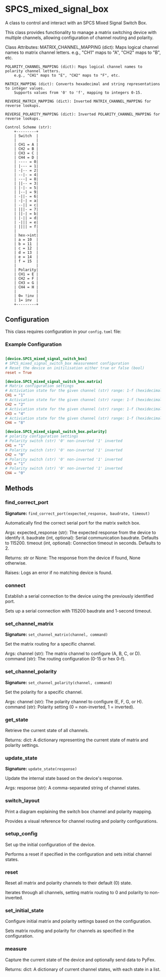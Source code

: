 # SPCS_mixed_signal_box

A class to control and interact with an SPCS Mixed Signal Switch Box.

This class provides functionality to manage a matrix switching device with multiple channels,
allowing configuration of channel routing and polarity.

Class Attributes:
    MATRIX_CHANNEL_MAPPING (dict): Maps logical channel names to matrix channel letters.
        e.g., "CH1" maps to "A", "CH2" maps to "B", etc.

    POLARITY_CHANNEL_MAPPING (dict): Maps logical channel names to polarity channel letters.
        e.g., "CH1" maps to "E", "CH2" maps to "F", etc.

    MATRIX_MAPPING (dict): Converts hexadecimal and string representations to integer values.
        Supports values from '0' to 'f', mapping to integers 0-15.

    REVERSE_MATRIX_MAPPING (dict): Inverted MATRIX_CHANNEL_MAPPING for reverse lookups.
    
    REVERSE_POLARITY_MAPPING (dict): Inverted POLARITY_CHANNEL_MAPPING for reverse lookups.
    
    Control Scheme (str): 
        +---------+      
        | Switch  |      
        |         |      
        | CH1 = A |      
        | CH2 = B |      
        | CH3 = C |      
        | CH4 = D |
        | ---- = 0|     
        | |--- = 1|      
        | -|-- = 2|      
        | --|- = 4|      
        | ---| = 8|      
        | ||-- = 3|      
        | |-|- = 5|      
        | |--| = 9|      
        | -||- = 6|      
        | -|-| = a|      
        | --|| = c|      
        | |||- = 7|      
        | ||-| = b|      
        | |-|| = d|      
        | -||| = e|      
        | |||| = f|
        |         |
        | hex->int|
        | a = 10  |
        | b = 11  |
        | c = 12  |
        | d = 13  |
        | e = 14  |
        | f = 15  |
        |         |
        | Polarity|      
        | CH1 = E |      
        | CH2 = F |      
        | CH3 = G |      
        | CH4 = H |      
        |         |      
        | 0= !inv |      
        | 1= inv  |      
        +---------+


## Configuration

This class requires configuration in your `config.toml` file:


### Example Configuration

```toml

[device.SPCS_mixed_signal_switch_box]
# SPCS_mixed_signal_switch_box measurement configuration
# Reset the device on initilisation either true or false (bool)
reset = True

[device.SPCS_mixed_signal_switch_box.matrix]
# Matrix configuration settings
# Activiation state for the given channel (str) range: 1-f (hexidecimal)
CH1 = "1"
# Activiation state for the given channel (str) range: 1-f (hexidecimal)
CH2 = "2"
# Activiation state for the given channel (str) range: 1-f (hexidecimal)
CH3 = "4"
# Activiation state for the given channel (str) range: 1-f (hexidecimal)
CH4 = "8"

[device.SPCS_mixed_signal_switch_box.polarity]
# polarity configuration settings
# Polarity switch (str) '0' non-inverted '1' inverted
CH1 = "1"
# Polarity switch (str) '0' non-inverted '1' inverted
CH2 = "0"
# Polarity switch (str) '0' non-inverted '1' inverted
CH3 = "1"
# Polarity switch (str) '0' non-inverted '1' inverted
CH4 = "0"
```


## Methods

### find_correct_port

**Signature:** `find_correct_port(expected_response, baudrate, timeout)`

Automatically find the correct serial port for the matrix switch box.

Args:
    expected_response (str): The expected response from the device to identify it.
    baudrate (int, optional): Serial communication baudrate. Defaults to 115200.
    timeout (int, optional): Connection timeout in seconds. Defaults to 2.

Returns:
    str or None: The response from the device if found, None otherwise.

Raises:
    Logs an error if no matching device is found.



### connect

Establish a serial connection to the device using the previously identified port.

Sets up a serial connection with 115200 baudrate and 1-second timeout.



### set_channel_matrix

**Signature:** `set_channel_matrix(channel, command)`

Set the matrix routing for a specific channel.

Args:
    channel (str): The matrix channel to configure (A, B, C, or D).
    command (str): The routing configuration (0-15 or hex 0-f).



### set_channel_polarity

**Signature:** `set_channel_polarity(channel, command)`

Set the polarity for a specific channel.

Args:
    channel (str): The polarity channel to configure (E, F, G, or H).
    command (str): Polarity setting (0 = non-inverted, 1 = inverted).



### get_state

Retrieve the current state of all channels.

Returns:
    dict: A dictionary representing the current state of matrix and polarity settings.



### update_state

**Signature:** `update_state(response)`

Update the internal state based on the device's response.

Args:
    response (str): A comma-separated string of channel states.



### switch_layout

Print a diagram explaining the switch box channel and polarity mapping.

Provides a visual reference for channel routing and polarity configurations.



### setup_config

Set up the initial configuration of the device.

Performs a reset if specified in the configuration and sets initial channel states.



### reset

Reset all matrix and polarity channels to their default (0) state.

Iterates through all channels, setting matrix routing to 0 and polarity to non-inverted.



### set_initial_state

Configure initial matrix and polarity settings based on the configuration.

Sets matrix routing and polarity for channels as specified in the configuration.



### measure

Capture the current state of the device and optionally send data to PyFex.

Returns:
    dict: A dictionary of current channel states, with each state in a list.


